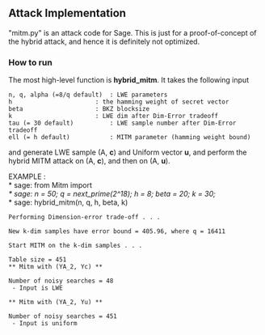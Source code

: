 ## Attack Implementation

"mitm.py" is an attack code for Sage.
This is just for a proof-of-concept of the hybrid attack, and hence it is definitely not optimized.

### How to run

The most high-level function is **hybrid_mitm**.
It takes the following input

    n, q, alpha (=8/q default) 	: LWE parameters
    h 						: the hamming weight of secret vector
    beta 					: BKZ blocksize
    k						: LWE dim after Dim-Error tradeoff
    tau (= 30 default)			: LWE sample number after Dim-Error tradeoff
    ell (= h default)			: MITM parameter (hamming weight bound)

and generate LWE sample (A, **c**) and Uniform vector **u**,
and perform the hybrid MITM attack on (A, **c**), and then on (A, **u**).
  
EXAMPLE :\
    * sage: from Mitm import *\
    * sage: n = 50; q = next_prime(2^18); h = 8; beta = 20; k = 30;*\
    * sage: hybrid_mitm(n, q, h, beta, k)
    
    Performing Dimension-error trade-off . . .

    New k-dim samples have error bound = 405.96, where q = 16411

    Start MITM on the k-dim samples . . .

    Table size = 451
    ** Mitm with (YA_2, Yc) ** 

    Number of noisy searches = 48
     - Input is LWE

    ** Mitm with (YA_2, Yu) **

    Number of noisy searches = 451
     - Input is uniform    


